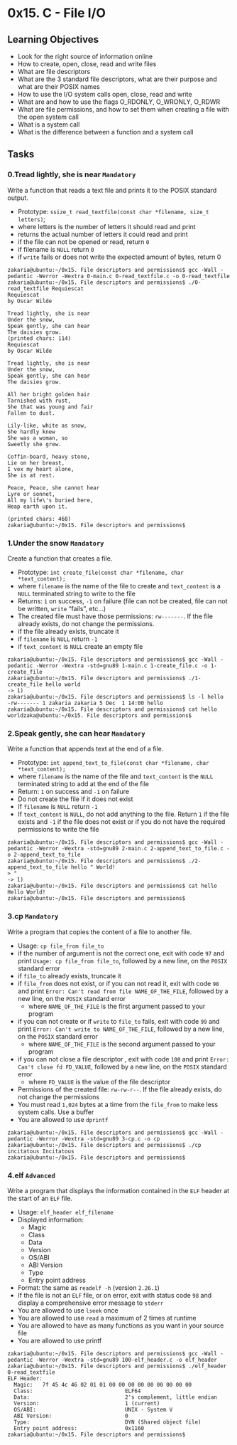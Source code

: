 # 0x15. C - File I/O

## Learning Objectives

- Look for the right source of information online
- How to create, open, close, read and write files
- What are file descriptors
- What are the 3 standard file descriptors, what are their purpose and what are their POSIX names
- How to use the I/O system calls open, close, read and write
- What are and how to use the flags O_RDONLY, O_WRONLY, O_RDWR
- What are file permissions, and how to set them when creating a file with the open system call
- What is a system call
- What is the difference between a function and a system call

## Tasks

### 0.Tread lightly, she is near `Mandatory`

Write a function that reads a text file and prints it to the POSIX standard output.

- Prototype: `ssize_t read_textfile(const char *filename, size_t letters)`; 
- where letters is the number of letters it should read and print 
- returns the actual number of letters it could read and print 
- if the file can not be opened or read, return `0` 
- if filename is `NULL` return `0` 
- if `write` fails or does not write the expected amount of bytes, return 0

```shell
zakaria@ubuntu:~/0x15. File descriptors and permissions$ gcc -Wall -pedantic -Werror -Wextra 0-main.c 0-read_textfile.c -o 0-read_textfile
zakaria@ubuntu:~/0x15. File descriptors and permissions$ ./0-read_textfile Requiescat
Requiescat
by Oscar Wilde

Tread lightly, she is near
Under the snow,
Speak gently, she can hear
The daisies grow.
(printed chars: 114)
Requiescat
by Oscar Wilde

Tread lightly, she is near
Under the snow,
Speak gently, she can hear
The daisies grow.

All her bright golden hair
Tarnished with rust,
She that was young and fair
Fallen to dust.

Lily-like, white as snow,
She hardly knew
She was a woman, so
Sweetly she grew.

Coffin-board, heavy stone,
Lie on her breast,
I vex my heart alone,
She is at rest.

Peace, Peace, she cannot hear
Lyre or sonnet,
All my life\'s buried here,
Heap earth upon it.

(printed chars: 468)
zakaria@ubuntu:~/0x15. File descriptors and permissions$
```

### 1.Under the snow `Mandatory`

Create a function that creates a file.

- Prototype: `int create_file(const char *filename, char *text_content);`
- where `filename` is the name of the file to create and `text_content` is a `NULL` terminated string to write to the file
- Returns: `1` on success, `-1` on failure (file can not be created, file can not be written, `write` “fails”, etc…)
- The created file must have those permissions: `rw-------`. If the file already exists, do not change the permissions.
- if the file already exists, truncate it
- if `filename` is `NULL` return `-1`
- if `text_content` is `NULL` create an empty file

```shell
zakaria@ubuntu:~/0x15. File descriptors and permissions$ gcc -Wall -pedantic -Werror -Wextra -std=gnu89 1-main.c 1-create_file.c -o 1-create_file
zakaria@ubuntu:~/0x15. File descriptors and permissions$ ./1-create_file hello world
-> 1)
zakaria@ubuntu:~/0x15. File descriptors and permissions$ ls -l hello
-rw------- 1 zakaria zakaria 5 Dec  1 14:00 hello
zakaria@ubuntu:~/0x15. File descriptors and permissions$ cat hello
worldzaka@ubuntu:~/0x15. File descriptors and permissions$
```

### 2.Speak gently, she can hear `Mandatory`

Write a function that appends text at the end of a file.

- Prototype: `int append_text_to_file(const char *filename, char *text_content);`
- where `filename` is the name of the file and `text_content` is the `NULL` terminated string to add at the end of the file
- Return: `1` on success and `-1` on failure
- Do not create the file if it does not exist
- If `filename` is `NULL` return `-1`
- If `text_content` is `NULL`, do not add anything to the file. Return `1` if the file exists and `-1` if the file does not exist or if you do not have the required permissions to write the file

```shell
zakaria@ubuntu:~/0x15. File descriptors and permissions$ gcc -Wall -pedantic -Werror -Wextra -std=gnu89 2-main.c 2-append_text_to_file.c -o 2-append_text_to_file
zakaria@ubuntu:~/0x15. File descriptors and permissions$ ./2-append_text_to_file hello " World!
> "
-> 1)
zakaria@ubuntu:~/0x15. File descriptors and permissions$ cat hello
Hello World!
zakaria@ubuntu:~/0x15. File descriptors and permissions$
```

### 3.cp `Mandatory`

Write a program that copies the content of a file to another file.

- Usage: `cp file_from file_to`
- if the number of argument is not the correct one, exit with code `97` and print `Usage: cp file_from file_to`, followed by a new line, on the `POSIX` standard error
- if `file_to` already exists, truncate it
- if `file_from` does not exist, or if you can not read it, exit with code `98` and print `Error: Can't read from file NAME_OF_THE_FILE`, followed by a new line, on the `POSIX` standard error
    - where `NAME_OF_THE_FILE` is the first argument passed to your program
- if you can not create or if `write` to `file_to` fails, exit with code `99` and print `Error: Can't write to NAME_OF_THE_FILE`, followed by a new line, on the `POSIX` standard error
    - where `NAME_OF_THE_FILE` is the second argument passed to your program
- if you can not close a file descriptor , exit with code `100` and print `Error: Can't close fd FD_VALUE`, followed by a new line, on the `POSIX` standard error
    - where `FD_VALUE` is the value of the file descriptor
- Permissions of the created file: `rw-rw-r--`. If the file already exists, do not change the permissions
- You must read `1,024` bytes at a time from the `file_from` to make less system calls. Use a buffer
- You are allowed to use `dprintf`

```shell
zakaria@ubuntu:~/0x15. File descriptors and permissions$ gcc -Wall -pedantic -Werror -Wextra -std=gnu89 3-cp.c -o cp
zakaria@ubuntu:~/0x15. File descriptors and permissions$ ./cp incitatous Incitatous
zakaria@ubuntu:~/0x15. File descriptors and permissions$
```

### 4.elf `Advanced`

Write a program that displays the information contained in the `ELF` header at the start of an `ELF` file.

- Usage: `elf_header elf_filename` 
- Displayed information: 
    - Magic 
    - Class 
    - Data 
    - Version 
    - OS/ABI 
    - ABI Version 
    - Type 
    - Entry point address
- Format: the same as `readelf -h` (version `2.26.1`)
- If the file is not an `ELF` file, or on error, exit with status code `98` and display a comprehensive error message to `stderr`
- You are allowed to use `lseek` once
- You are allowed to use `read` a maximum of 2 times at runtime
- You are allowed to have as many functions as you want in your source file
- You are allowed to use printf

```shell
zakaria@ubuntu:~/0x15. File descriptors and permissions$ gcc -Wall -pedantic -Werror -Wextra -std=gnu89 100-elf_header.c -o elf_header
zakaria@ubuntu:~/0x15. File descriptors and permissions$ ./elf_header 0-read_textfile
ELF Header:
  Magic:   7f 45 4c 46 02 01 01 00 00 00 00 00 00 00 00 00
  Class:                             ELF64
  Data:                              2's complement, little endian
  Version:                           1 (current)
  OS/ABI:                            UNIX - System V
  ABI Version:                       0
  Type:                              DYN (Shared object file)
  Entry point address:               0x1160
zakaria@ubuntu:~/0x15. File descriptors and permissions$
```

